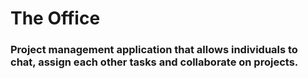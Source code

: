 # The Office

### Project management application that allows individuals to chat, assign each other tasks and collaborate on projects.

